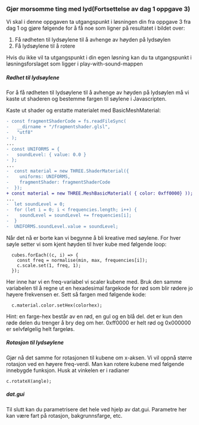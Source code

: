 ### Gjør morsomme ting med lyd(Fortsettelse av dag 1 oppgave 3)

Vi skal i denne oppgaven ta utgangspunkt i løsningen din fra oppgave 3 fra dag 1 og gjøre følgende for å få noe som ligner på resultatet i bildet over:
1. Få rødheten til lydsøylene til å avhenge av høyden på lydsøylen
2. Få lydsøylene til å rotere

Hvis du ikke vil ta utgangspunkt i din egen løsning kan du ta utgangspunkt i løsningsforslaget som ligger i play-with-sound-mappen

##### Rødhet til lydsøylene

For å få rødheten til lydsøylene til å avhenge av høyden på lydsøylen må vi kaste ut shaderen og bestemme fargen til søylene i Javascripten. 

Kaste ut shader og erstatte materialet med BasicMeshMaterial:
```diff
- const fragmentShaderCode = fs.readFileSync(
-   __dirname + "/fragmentshader.glsl",
-   "utf8"
- );
...
- const UNIFORMS = {
-   soundLevel: { value: 0.0 }
- };
...
-  const material = new THREE.ShaderMaterial({
-    uniforms: UNIFORMS,
-    fragmentShader: fragmentShaderCode
-  });
+ const material = new THREE.MeshBasicMaterial( { color: 0xff0000} )); //rød
...
-  let soundLevel = 0;
-  for (let i = 0; i < frequencies.length; i++) {
-    soundLevel = soundLevel += frequencies[i];
-  }
-  UNIFORMS.soundLevel.value = soundLevel;
```
Når det nå er borte kan vi begynne å bli kreative med søylene. For hver søyle setter vi som kjent høyden til hver kube med følgende loop:
```
  cubes.forEach((c, i) => {
    const freq = normalise(min, max, frequencies[i]);
    c.scale.set(1, freq, 1);
  });
```

Her inne har vi en freq-variabel vi scaler kubene med. Bruk den samme variabelen til å regne ut en hexadesimal fargekode for rød som blir rødere jo høyere frekvensen er. Sett så fargen med følgende kode:
```
  c.material.color.setHex(colorhex);
```

Hint: en farge-hex består av en rød, en gul og en blå del. det er kun den røde delen du trenger å bry deg om her. 0xff0000 er helt rød og 0x000000 er selvfølgelig helt fargeløs.

##### Rotasjon til lydsøylene
Gjør nå det samme for rotasjonen til kubene om x-aksen. Vi vil oppnå større rotasjon ved en høyere freq-verdi. Man kan rotere kubene med følgende innebygde funksjon. Husk at vinkelen er i radianer

```
c.rotateX(angle);
```
##### dat.gui
Til slutt kan du parametrisere det hele ved hjelp av dat.gui. Parametre her kan være fart på rotasjon, bakgrunnsfarge, etc.